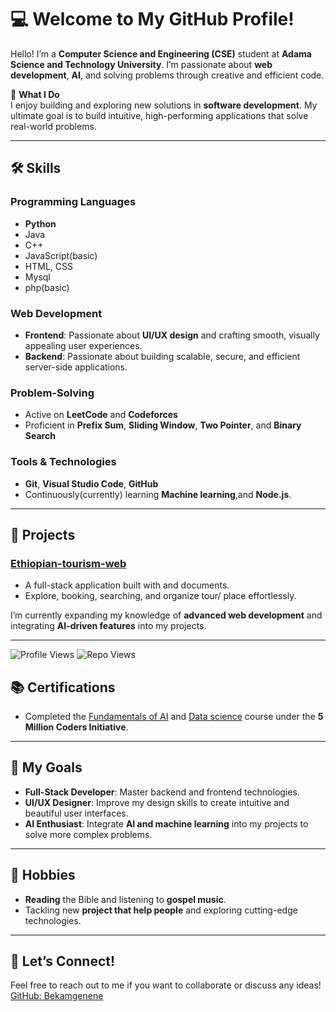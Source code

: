 # 💻 Welcome to My GitHub Profile!

Hello! I’m a **Computer Science and Engineering (CSE)** student at **Adama Science and Technology University**. I’m passionate about **web development**, **AI**, and solving problems through creative and efficient code.

🌟 **What I Do**  
I enjoy building and exploring new solutions in **software development**. My ultimate goal is to build intuitive, high-performing applications that solve real-world problems.

---

## 🛠️ **Skills**

### **Programming Languages**
- **Python**
- Java
- C++
- JavaScript(basic)
- HTML, CSS
- Mysql
- php(basic)

### **Web Development**
- **Frontend**: Passionate about **UI/UX design** and crafting smooth, visually appealing user experiences.
- **Backend**: Passionate about building scalable, secure, and efficient server-side applications.
### **Problem-Solving**
- Active on **LeetCode** and **Codeforces**
- Proficient in **Prefix Sum**, **Sliding Window**, **Two Pointer**, and **Binary Search**

### **Tools & Technologies**
- **Git**, **Visual Studio Code**, **GitHub**  
- Continuously(currently) learning **Machine learning**,and  **Node.js**.

---

## 🚀 **Projects**

### [Ethiopian-tourism-web](https://bekamgenene.github.io/ethiopian-tourism-system/)
- A full-stack application built with  and documents.
- Explore, booking, searching, and organize tour/ place effortlessly.

I’m currently expanding my knowledge of **advanced web development** and integrating **AI-driven features** into my projects.

---
![Profile Views](https://komarev.com/ghpvc/?username=Bekamgenene&color=blue)
![Repo Views](https://img.shields.io/github/views/Bekamgenene/your-repo-name?style=flat-square)

## 📚 **Certifications**
 - Completed the [Fundamentals of AI](https://www.udacity.com/certificate/e/2bd24ed2-b65c-11ef-adca-8b39ca8d0880) and [Data science](https://www.udacity.com/certificate/e/befeedb0-b1ab-11ef-9657-4bae6444ae46) course under the **5 Million Coders Initiative**.

---

## 🎯 **My Goals**
- **Full-Stack Developer**: Master backend and frontend technologies.
- **UI/UX Designer**: Improve my design skills to create intuitive and beautiful user interfaces.
- **AI Enthusiast**: Integrate **AI and machine learning** into my projects to solve more complex problems.

---

## 📖 **Hobbies**
- **Reading** the Bible and listening to **gospel music**.
- Tackling new **project that help people** and exploring cutting-edge technologies.

---

## 🤝 **Let’s Connect!**
Feel free to reach out to me if you want to collaborate or discuss any ideas!  
[GitHub: Bekamgenene](https://github.com/Bekamgenene)

